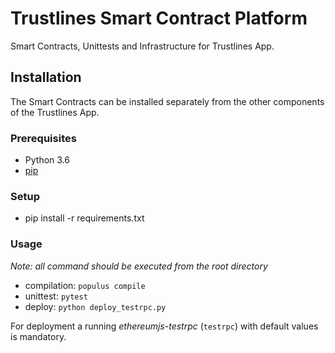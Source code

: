 # Trustlines Smart Contract Platform

Smart Contracts, Unittests and Infrastructure for Trustlines App.

## Installation

The Smart Contracts can be installed separately from the other components of the Trustlines App.

### Prerequisites

 * Python 3.6
 * [pip](https://pip.pypa.io/en/stable/)

### Setup

 * pip install -r requirements.txt

### Usage

_Note: all command should be executed from the root directory_

 * compilation: `populus compile`
 * unittest:    `pytest`
 * deploy:      `python deploy_testrpc.py`

For deployment a running _ethereumjs-testrpc_ (`testrpc`) with default values is mandatory.
